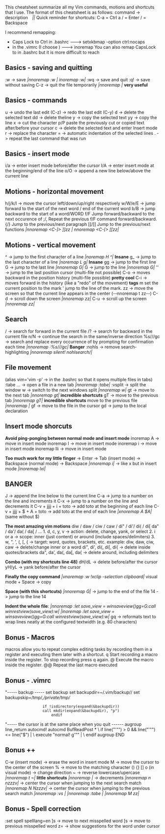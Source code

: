 This cheatsheet summarize all my Vim commands, motions and shortcuts that I use.
The format of this cheatsheet is as follows:
command -> description *|<the shortcuts>|*
Quick reminder for shortcuts: C-a = Ctrl a / <CR> = Enter / <BS> = Backspace

I recommend remapping:
- Caps Lock to Ctrl in .bashrc         ---> setxkbmap -option ctrl:nocaps
- <Esc> in the .vimrc (I choose <C-f>) ---> inoremap <C-f> <Esc>
You can also remap CapsLock to <Esc> in .bashrc but it is more difficult to reach



## Basics - saving and quitting ##

:w -> save                       *|nnoremap <C-w> :w<CR> | inoremap <C-w> <Esc>:w<CR>|*
:wq -> save and quit
:q! -> save without saving
C-z -> quit the file temporarily *|nnoremap <C-g> <C-z> |*     **very useful**



## Basics - commands ##

u -> undo the last edit (C-z)
<C-r> -> redo the last edit (C-y)
d -> delete the selected text
dd -> delete theline
y -> copy the selected text
yy -> copy the line
x -> cut the character
p/P paste the previously cut or copied text after/before your cursor
c -> delete the selected text and enter Insert mode
r -> replace the character
= -> automatic indentation of the selected lines
. -> repeat the last command that was run



## Basics - insert mode ##

i/a -> enter insert mode before/after the cursor
I/A -> enter insert mode at the beginning/end of the line
o/O -> append a new line below/above the current line



## Motions - horizontal movement ##

h/j/k/l -> move the cursor left/down/up/right respectively
w/W/e/E -> jump forward to the start of the next word / end of the current word
b/B -> jump backward to the start of a word/WORD
f<character>/F<character> Jump forward/backward to the next occurence of <character>
;/, Repeat the previous f/F command forward/backward.
{/} Jump to the previous/next paragraph
[[/]] Jump to the previous/next functions     *|nnoremap <C-]> ]]zz | nnoremap <C-[> [[zz|*



## Motions - vertical movement ##

^ -> jump to the first character of a line    *|noremap H ^|*         **Insane**
g_ -> jump to the last character of a line    *|noremap L g|*         **Insane**
gg -> jump to the first line
G -> jump to the last line                    *|nnoremap <Space> G|*
<number>G -> jump to the line <number>        *|nnoremap <Space> G|*
'' -> jump to the last position cursor (multi-file not possible)
C-o -> moves backward in the position history (multi-file possible)   **pretty cool**
C-i -> moves forward in the history (like a "redo" of the movement)
**tags**
m<character> set the current position to the mark
'<character> jump to the line of the mark.
zz -> move the screen so that the current line appears in the center (--nnoremap t zz--)
C-d -> scroll down the screen                 *|nnoremap <C-d> <C-d>zz|*
C-u -> scroll up the screen                   *|nnoremap <C-u> <C-u>zz|*



## Search ##

/<pattern> -> search for forward in the current file
/?<pattern> -> search for backward in the current file
n/N -> continue the search in the same/inverse direction
%s/<pattern>/<replacement>/gc -> search and replace every occurrence of by prompting for confirmation each time 
                                              *|nnoremap <C-y> :%s///gc<left><left><left><left>|* **Banger**
:nohls -> remove search-highlighting          *|nnoremap <CR><CR> <Cmd>silent! nohlsearch<CR>/<BS><CR>|*



## File movement ##

(alias vim='vim -p' -> in the .bashrc so that it opens multiple files in tabs)
:tabe ... -> open a file in a new tab         *|nnoremap <C-t> :tabe|*
:vsplit -> split the window
<C-w>w -> switch to the next windows split   *|nnoremap <C-j> <C-w>w|*
gt -> move to the next tab                   *|nnoremap <C-l> gt|*    **incredible shortcuts**
gT -> move to the previous tab               *|nnoremap <C-h> gT|*    **incredible shortcuts**
<C-6> move to the previous file              *|nnoremap <C-e> <C-6>|*
gf -> move to the file in the cursor
gd -> jump to the local declaration



## Insert mode shorcuts ##

**Avoid ping-ponging between normal mode and insert mode**
inoremap <C-a> <Esc>A -> move in insert mode
inoremap <C-e> <Esc>I -> move in insert mode
inoremap <C-h> <Esc>i -> move in insert mode
inoremap <C-l> <Esc>lli -> move in insert mode

**Too much work for my little finger**
<C-j> -> Enter
<C-i> -> Tab
<C-k> (insert mode) -> Backspace
<C-k> (normal mode) -> Backspace             *|nnoremap <C-k> i<BS><Esc><right>|*
<C-x> -> like x but in insert mode           *|inoremap <C-x> <Esc>lxi|*



## BANGER ##

J -> append the line below to the current line
C-a -> jump to a number on the line and increments it
C-x -> jump to a number on the line and decrements it
C-v + jjjj + i + toto<Esc> -> add toto at the beginning of each line
C-v + jjjj + $ + A + toto<Esc> -> add toto at the end of each line
*|xnoremap A $A|* (same without $)

**The most amazing vim motions**
diw / daw / ciw / caw / di" / di'/ di( / di[ da" / da'/ da( / da[ / ...
    1. d, c, y, v → action: delete, change, yank, or select
    2. i or a → scope: inner (just content) or around (include spaces/delimiters)
    3. w, ", ', (, [, { → target: word, quotes, brackets, etc.
example:
diw, daw, ciw, caw → delete/change inner or a word
di", di', di(, di[, di{ → delete inside quotes/brackets
da", da', da(, da[, da{ → delete around, including delimiters

**Combo (with my shortcuts line 48)**
dH/dL -> delete before/after the cursor
yH/yL -> yank before/after the cursor

**Finally the copy command**
*|vnoremap <Space> :w !xclip -selection clipboard<CR><CR>|*
visual mode + Space -> copy

**Space (with this shortcuts)**
*|nnoremap <Space> G|*
<Space> -> jump to the end of the file
14<Space> -> jump to the line 14

**Indent the whole file**:
*|nnoremap <C-q> :let save_view = winsaveview()<CR>gg=G:call winrestview(save_view)<CR>:w<CR>|*
*|inoremap <C-q> <Esc>:let save_view = winsaveview()<CR>gg=G:call winrestview(save_view)<CR>:w<CR>|*
gq -> reformats text to wrap lines neatly at the configured textwidth (e.g. 80 characters)



## Bonus - Macros ##

macros allow you to repeat complex editing tasks by recording them
in a register and executing them later with a shortcut.
q<register name> Start recording a macro inside the register. To
stop recording press q again.
@<register name> Execute the macro inside the register.
@@ Repeat the last macro executed



## Bonus - .vimrc ##
"----- backup -----
set backup
set backupdir=~/.vim/backup//
set backupskip=/tmp/*,/private/tmp/*

                     if !isdirectory(expand(&backupdir))
                     call mkdir(expand(&backupdir), "p")
                         endif
"----- the cursor is at the same place when you quit ------
augroup line_return
    autocmd!
    autocmd BufReadPost *
                \ if line("'\"") > 0 && line("'\"") <= line("$") |
                \   execute "normal! g'\"" |
                \ endif
augroup END



## Bonus ++ ##

C-w (insert mode) -> erase the word in insert mode
M -> move the cursor to the center of the screen
% -> move to the matching character () {} []
o (in visual mode) -> change direction
~ -> reverse lowercase/upercase *|nnoremap t ~|*
**little shortcuts**
*|nnoremap <C-s> <C-x>|* -> decrements
*|nnoremap n nzzzv|* -> center the cursor when jumping to the next search match
*|nnoremap N Nzzzv|* -> center the cursor when jumping to the previous search match
*|nnoremap <C-p> :vs |*
*|nnoremap <C-t> :tabe |*
*|nnoremap M zz|*


## Bonus - Spell correction ##

:set spell spelllang=en
]s -> move to next misspelled word
[s -> move to previous misspelled word
z= -> show suggestions for the word under cursor
